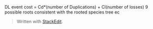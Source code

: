 DL event  cost = Cd*(number of Duplications) + Cl(number of losses)
9 possible roots
consistent with the rooted species tree
ec

> Written with [StackEdit](https://stackedit.io/).
<!--stackedit_data:
eyJoaXN0b3J5IjpbLTM2NDY2MTQsMjU0NTU1NjAsLTEwODA3Mz
E5NDIsNzMwOTk4MTE2XX0=
-->